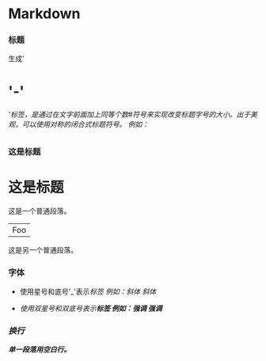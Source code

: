 # Markdown #

### 标题 ###
生成'<h1>'-'<h6>'标签，是通过在文字前面加上同等个数#符号来实现改变标题字号的大小。出于美观，可以使用对称的闭合式标题符号。
例如：
### 这是标题 ###
# 这是标题 #

这是一个普通段落。
<table>
  <tr>
      <td>Foo</td>
  <tr>
</table>
这是另一个普通段落。

### 字体 ###
* 使用星号和底号'_'表示<em>标签
  例如：*斜体* _斜体_

* 使用双星号和双底号表示<strong>标签
  例如：**强调** __强调__
  
  
### 换行 ###
单一段落用空白行。


